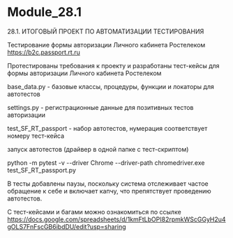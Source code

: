 # Module_28.1
28.1. ИТОГОВЫЙ ПРОЕКТ ПО АВТОМАТИЗАЦИИ ТЕСТИРОВАНИЯ

Тестирование формы авторизации Личного кабинета Ростелеком https://b2c.passport.rt.ru

Протестированы требования к проекту и разработаны тест-кейсы для формы авторизации Личного кабинета Ростелеком

base_data.py - базовые классы, процедуры, функции и локаторы для автотестов

settings.py - регистрационные данные для позитивных тестов авторизации

test_SF_RT_passport - набор автотестов, нумерация соответствует номеру тест-кейса

запуск автотестов (драйвер в одной папке с тест-скриптом)

python -m pytest -v --driver Chrome --driver-path chromedriver.exe test_SF_RT_passport.py

В тесты добавлены паузы, поскольку система отслеживает частое обращение к себе и включает капчу, что препятствует проведению автотестов.

C тест-кейсами и багами можно ознакомиться по ссылке https://docs.google.com/spreadsheets/d/1kmFtLbOPI82rpmkWScGGyH2u4gOLS7FnFscGB6ibdDU/edit?usp=sharing
